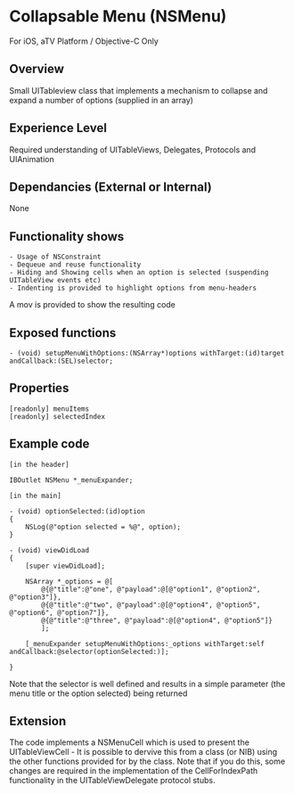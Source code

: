 
# Collapsable Menu (NSMenu)

For iOS, aTV Platform / Objective-C Only

## Overview

Small UITableview class that implements a mechanism to collapse and expand a number of options (supplied in an array)

## Experience Level

Required understanding of UITableViews, Delegates, Protocols and UIAnimation

## Dependancies (External or Internal)

None

## Functionality shows

	- Usage of NSConstraint
	- Dequeue and reuse functionality
	- Hiding and Showing cells when an option is selected (suspending UITableView events etc)
	- Indenting is provided to highlight options from menu-headers

A mov is provided to show the resulting code
	
## Exposed functions

	- (void) setupMenuWithOptions:(NSArray*)options withTarget:(id)target andCallback:(SEL)selector;

## Properties

	[readonly] menuItems
	[readonly] selectedIndex

## Example code

	[in the header]

	IBOutlet NSMenu *_menuExpander;

	[in the main]
	
	- (void) optionSelected:(id)option
	{
		NSLog(@"option selected = %@", option);
	}

	- (void) viewDidLoad
	{
		[super viewDidLoad];
		
		NSArray *_options = @[
			@{@"title":@"one", @"payload":@[@"option1", @"option2", @"option3"]},
			@{@"title":@"two", @"payload":@[@"option4", @"option5", @"option6", @"option7"]},
			@{@"title":@"three", @"payload":@[@"option4", @"option5"]}
			];

		[_menuExpander setupMenuWithOptions:_options withTarget:self andCallback:@selector(optionSelected:)];

	}

Note that the selector is well defined and results in a simple parameter (the menu title or the option selected) being returned

## Extension

The code implements a NSMenuCell which is used to present the UITableViewCell - It is possible to dervive this from a class (or NIB) using the other functions provided for by the class. Note that if you do this, some changes are required in the implementation of the CellForIndexPath functionality in the UITableViewDelegate protocol stubs.


